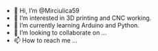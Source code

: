 - 👋 Hi, I’m @Mirciulica59
- 👀 I’m interested in 3D printing and CNC working.
- 🌱 I’m currently learning Arduino and Python.
- 💞️ I’m looking to collaborate on ...
- 📫 How to reach me ...

<!---
Mirciulica59/Mirciulica59 is a ✨ special ✨ repository because its `README.md` (this file) appears on your GitHub profile.
You can click the Preview link to take a look at your changes.
--->
